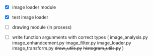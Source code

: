 - [X] image loader module 
 - [X] test image loader

- [ ] drawing module (in prosess)
- [ ] write function argunments with correct types (
    image_analysis.py
    image_enhandcement.py
    image_filter.py
    image_loader.py
    image_transform.py
    ~~draw_utils.py~~
    ~~histogram_utils.py~~
)
